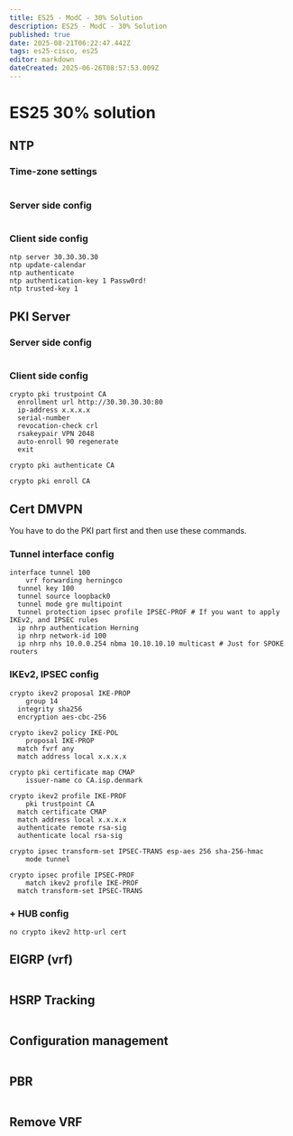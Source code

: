 ```yaml
---
title: ES25 - ModC - 30% Solution
description: ES25 - ModC - 30% Solution
published: true
date: 2025-08-21T06:22:47.442Z
tags: es25-cisco, es25
editor: markdown
dateCreated: 2025-06-26T08:57:53.009Z
---
```


# ES25 30% solution

## NTP

### Time-zone settings

```cisco

```

### Server side config

```cisco

```

### Client side config

```cisco
ntp server 30.30.30.30
ntp update-calendar
ntp authenticate
ntp authentication-key 1 Passw0rd!
ntp trusted-key 1
```

## PKI Server

### Server side config

```cisco

```

### Client side config

```cisco
crypto pki trustpoint CA
  enrollment url http://30.30.30.30:80
  ip-address x.x.x.x
  serial-number
  revocation-check crl
  rsakeypair VPN 2048
  auto-enroll 90 regenerate
  exit
  
crypto pki authenticate CA

crypto pki enroll CA
```

## Cert DMVPN

You have to do the PKI part first and then use these commands.

### Tunnel interface config

```cisco
interface tunnel 100
	vrf forwarding herningco
  tunnel key 100
  tunnel source loopback0
  tunnel mode gre multipoint
  tunnel protection ipsec profile IPSEC-PROF # If you want to apply IKEv2, and IPSEC rules
  ip nhrp authentication Herning
  ip nhrp network-id 100
  ip nhrp nhs 10.0.0.254 nbma 10.10.10.10 multicast # Just for SPOKE routers
```

### IKEv2, IPSEC config

```cisco
crypto ikev2 proposal IKE-PROP
	group 14
  integrity sha256
  encryption aes-cbc-256
  
crypto ikev2 policy IKE-POL
	proposal IKE-PROP
  match fvrf any
  match address local x.x.x.x
  
crypto pki certificate map CMAP
	issuer-name co CA.isp.denmark
  
crypto ikev2 profile IKE-PROF
	pki trustpoint CA
  match certificate CMAP
  match address local x.x.x.x
  authenticate remote rsa-sig
  authenticate local rsa-sig
  
crypto ipsec transform-set IPSEC-TRANS esp-aes 256 sha-256-hmac
	mode tunnel
  
crypto ipsec profile IPSEC-PROF
	match ikev2 profile IKE-PROF
  match transform-set IPSEC-TRANS
```

### + HUB config

```cisco
no crypto ikev2 http-url cert
```


## EIGRP (vrf)

```cisco

```

## HSRP Tracking

```cisco

```

## Configuration management

```cisco

```

## PBR

```cisco

```

## Remove VRF

```cisco

```